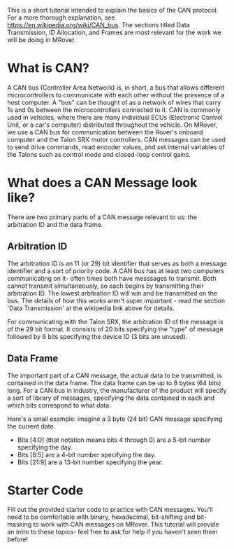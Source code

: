 This is a short tutorial intended to explain the basics of the CAN protocol. 
For a more thorough explanation, see https://en.wikipedia.org/wiki/CAN_bus. 
The sections titled Data Transmission, ID Allocation, and Frames are most 
relevant for the work we will be doing in MRover.

What is CAN?
============
A CAN bus (Controller Area Network) is, in short, a bus that allows 
different microcontrollers to communicate with each other without the 
presence of a host computer. A "bus" can be thought of as a network of wires
that carry 1s and 0s between the microcontrollers connected to it. CAN is 
commonly used in vehicles, where there are many individual ECUs (Electronic 
Control Unit, or a car's computer) distributed throughout the vehicle. On
MRover, we use a CAN bus for communication between the Rover's onboard computer
and the Talon SRX motor controllers. CAN messages can be used to send drive
commands, read encoder values, and set internal variables of the Talons such as
control mode and closed-loop control gains.

What does a CAN Message look like?
==================================
There are two primary parts of a CAN message relevant to us: the arbitration ID
and the data frame. 

Arbitration ID
--------------
The arbitration ID is an 11 (or 29) bit identifier that serves as both a message
identifier and a sort of priority code. A CAN bus has at least two computers
communicating on it- often times both have messsages to transmit. Both cannot
transmit simultaneously, so each begins by transmitting their arbitration ID.
The lowest arbitration ID will win and be transmitted on the bus. The details
of how this works aren't super important - read the section 'Data Transmission'
at the wikipedia link above for details.

For communicating with the Talon SRX, the arbitration ID of the message is of
the 29 bit format. It consists of 20 bits specifying the "type" of message
followed by 6 bits specifying the device ID (3 bits are unused).

Data Frame
----------
The important part of a CAN message, the actual data to be transmitted, is
contained in the data frame. The data frame can be up to 8 bytes (64 bits)
long. For a CAN bus in industry, the manufacturer of the product will specify a
sort of library of messages, specifying the data contained in each and which
bits correspond to what data.

Here's a small example: imagine a 3 byte (24 bit) CAN message specifying the
current date. 
- Bits [4:0] (that notation means bits 4 through 0) are a 5-bit number
  specifying the day.
- Bits [8:5] are a 4-bit number specifying the day.
- Bits [21:9] are a 13-bit number specifying the year.

Starter Code
============
Fill out the provided starter code to practice with CAN messages. You'll need
to be comfortable with binary, hexadecimal, bit-shifting and bit-masking to
work with CAN messages on MRover. This tutorial will provide an intro to these
topics- feel free to ask for help if you haven't seen them before!
